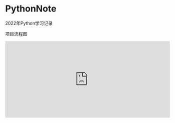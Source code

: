 # PythonNote
2022年Python学习记录

项目流程图
<iframe id="embed_dom" name="embed_dom" frameborder="0" style="display:block;width:525px; height:245px;" src="https://www.processon.com/embed/630630f71e0853072b99e337"></iframe>
